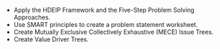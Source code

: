 + Apply the HDEIP Framework and the Five-Step Problem Solving Approaches.
+ Use SMART principles to create a problem statement worksheet.
+ Create Mutually Exclusive Collectively Exhaustive (MECE) Issue Trees.
+ Create Value Driver Trees.
